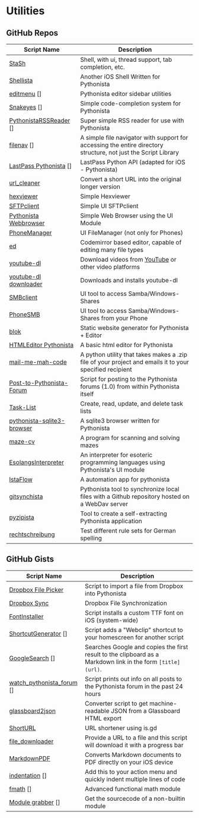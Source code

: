 # Utilities

GitHub Repos
------------

| Script Name   | Description   | 
| ------------- | ------------- | 
| [StaSh][]     | Shell, with ui, thread support, tab completion, etc. |
| [Shellista][] | Another iOS Shell Written for Pythonista |
| [editmenu] [] | Pythonista editor sidebar utilities |
| [Snakeyes] [] | Simple code-completion system for Pythonista |
| [PythonistaRSSReader] [] | Super simple RSS reader for use with Pythonista |
| [filenav] [] | A simple file navigator with support for accessing the entire directory structure, not just the Script Library |
| [LastPass Pythonista] [] | LastPass Python API (adapted for iOS - Pythonista) |
| [url_cleaner][] | Convert a short URL into the original longer version |
| [hexviewer][] | Simple Hexviewer |
| [SFTPclient][]   | Simple UI SFTPclient |
| [Pythonista Webbrowser][]   | Simple Web Browser using the UI Module |
| [PhoneManager][]| UI FileManager (not only for Phones) |
| [ed][]| Codemirror based editor, capable of editing many file types |
| [youtube-dl][]| Download videos from [YouTube][] or other video platforms |
| [youtube-dl downloader] | Downloads and installs youtube-dl |
| [SMBclient][]| UI tool to access Samba/Windows-Shares |
| [PhoneSMB][]| UI tool to access Samba/Windows-Shares from your Phone |
| [blok][] |  Static website generator for Pythonista + Editor |
| [HTMLEditor Pythonista][] |  A basic html editor for Pythonista |
| [mail-me-mah-code][] |  A python utility that takes makes a .zip file of your project and emails it to your specified recipient |
| [Post-to-Pythonista-Forum][] |  Script for posting to the Pythonista forums (1.0) from within Pythonista itself |
| [Task-List][]      | Create, read, update, and delete task lists |
| [pythonista-sqlite3-browser][]      | A sqlite3 browser written for Pythonista |
| [maze-cv][] | A program for scanning and solving mazes |
| [EsolangsInterpreter][] | An interpreter for esoteric programming languages using Pythonista's UI module |
| [IstaFlow][] |	A automation app for pythonista |
| [gitsynchista][] | Pythonista tool to synchronize local files with a Github repository hosted on a WebDav server |
| [pyzipista][] | Tool to create a self-extracting Pythonista application |
| [rechtschreibung][] | Test different rule sets for German spelling |

GitHub Gists
------------

| Script Name        | Description   | 
| -------------      | ------------- | 
| [Dropbox File Picker][]      | Script to import a file from Dropbox into Pythonista |
| [Dropbox Sync][]      | Dropbox File Synchronization | 
| [FontInstaller][] | Script installs a custom TTF font on iOS (system-wide) |
| [ShortcutGenerator] [] | Script adds a "Webclip" shortcut to your homescreen for another script |
| [GoogleSearch] [] | Searches Google and copies the first result to the clipboard as a Markdown link in the form `[title]` `(url)`. |
| [watch_pythonista_forum] [] | Script prints out info on all posts to the Pythonista forum in the past 24 hours |
| [glassboard2json][]  | Converter script to get machine-readable JSON from a Glassboard HTML export      |
| [ShortURL][]  |  URL shortener using is.gd      |
| [file_downloader][] | Provide a URL to a file and this script will download it with a progress bar |
| [MarkdownPDF][] | Converts Markdown documents to PDF directly on your iOS device |
| [indentation] [] | Add this to your action menu and quickly indent multiple lines of code|
| [fmath] [] | Advanced functional math module      |
| [Module grabber] [] | Get the sourcecode of a non-builtin module |

[Shellista]: https://github.com/transistor1/shellista
[Dropbox File Picker]: https://gist.github.com/omz/fb180c58c94526e2c40b
[Dropbox Sync]: https://gist.github.com/sidewinder42/8631794
[FontInstaller]: https://gist.github.com/omz/9901460
[ShortcutGenerator]: https://gist.github.com/omz/7870550
[editmenu]: https://github.com/jsbain/editmenu
[GoogleSearch]: https://gist.github.com/omz/3908817
[watch_pythonista_forum]: https://gist.github.com/cclauss/8794104
[Snakeyes]: https://github.com/gerzer/snakeyes
[PythonistaRSSReader]: https://github.com/dlo/PythonistaRSSReader
[filenav]: https://github.com/dgelessus/filenav
[glassboard2json]: https://gist.github.com/omz/6674820
[ShortURL]: https://gist.github.com/omz/5596891
[LastPass Pythonista]: https://github.com/HyShai/lastpass-pythonista
[url_cleaner]: https://github.com/HyShai/url-cleaner
[file_downloader]: https://gist.github.com/elliospizzaman/89edf288a15fde45682a
[MarkdownPDF]: https://gist.github.com/SpotlightKid/0efb4d07f28af1c8fc1b
[hexviewer]: https://github.com/humberry/hexviewer
[SFTPclient]: https://github.com/humberry/sftp-client
[indentation]: https://gist.github.com/SebastianJarsve/8e4b396a1c8a1f3f80d0
[Pythonista Webbrowser]: https://github.com/SebastianJarsve/Pythonista-Webbrowser
[PhoneManager]: https://github.com/humberry/PhoneManager
[ed]: https://github.com/jsbain/ed
[StaSh]: http://github.com/ywangd/stash
[youtube-dl]: https://github.com/HyShai/youtube-dl
[youtube-dl downloader]: https://github.com/shaun-h/pythonista-youtubedl-downloader
[YouTube]: http://youtube.com
[fmath]: https://gist.github.com/671620616/6ce321b939dfc23797a3
[Module grabber]: https://gist.github.com/671620616/0728664ccf51b9b2bcce
[SMBclient]: https://github.com/humberry/SMBclient
[PhoneSMB]: https://github.com/humberry/PhoneSMB
[blok]: https://github.com/solarfl4re/blok
[HTMLEditor Pythonista]: https://github.com/Cethric/HTMLEditor-Pythonista/
[mail-me-mah-code]: https://www.github.com/MCS-Kaijin/mail-me-mah-code
[Post-to-Pythonista-Forum]: https://github.com/danrcook/Post-to-Pythonista-Forum
[Task-List]: https://github.com/robinsiebler/Task-List
[pythonista-sqlite3-browser]: https://github.com/shaun-h/pythonista-sqlite3-browser
[maze-cv]: https://github.com/The-Penultimate-Defenestrator/maze-cv
[EsolangsInterpreter]: https://www.github.com/MCS-Kaijin/EsolangsInterpreter
[IstaFlow]: https://github.com/shaun-h/istaflow
[gitsynchista]: https://github.com/marcus67/gitsynchista
[pyzipista]: https://github.com/marcus67/pyzipista
[rechtschreibung]: https://github.com/marcus67/rechtschreibung
